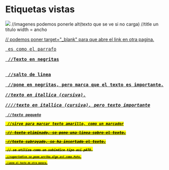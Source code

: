 # Etiquetas vistas

<img src="direccion de la imagen"> //imagenes podemos ponerle alt(texto que se ve si no carga)
      //title un titulo
      width = ancho

<a href="direccion del link">// podemos poner target="_blank" para que abre el link en otra pagina.

<pre> es como el parrafo

<b> //Texto en negritas

<br/> //salto de linea

<strong> //pone en negritas, pero marca que el texto es importante.

<i>//texto en itallica (cursiva).

<em>////texto en itallica (cursiva). pero texto importante

<small> //texto pequeño

<mark> //sirve para marcar texto amarillo, como un marcador

<del> // texto eliminado, se pone una linea sobre el texto.

<ins> //texto subrayado, se ha insertado el texto.

<sub> // se utiliza como un subindice tipo asi pATO.

<sup> //superindice se pone arriba algo asi como Pato.

<code> //pone el texto de otra manera.











